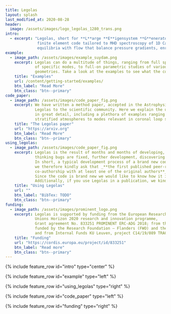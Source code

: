 ```yaml
---
title: Legolas
layout: splash
last_modified_at: 2020-08-28
header:
  image: /assets/images/logo_legolas_1280_trans.png
intro:
  - excerpt: "Legolas, short for **L**arge **E**igensystem **G**enerator for **O**ne-dimensional p**LAS**mas, is a novel
              finite element code tailored to MHD spectroscopy of 1D Cartesian/cylindrical
              equilibria with flow that balance pressure gradients, enriched with various non-adiabatic effects."
example:
  - image_path: /assets/images/example_suydam.png
    excerpt: Legolas can do a multitude of things, ranging from full spectrum calculations to eigenfunctions
             of specific modes, to full-on parametric studies of various equilibrium configurations in different
             geometries. Take a look at the examples to see what the code is capable of.
    title: "Examples"
    url: /content/getting-started/examples/
    btn_label: "Read More"
    btn_class: "btn--primary"
code_paper:
  - image_path: /assets/images/code_paper_fig.png
    excerpt: We have written a method paper, accepted in the Astrophysical Journal Supplement Series, showcasing
             Legolas to the scientific community. Here we explain the underlying mathematical formalism
             in great detail, including a plethora of examples ranging from p- and g-modes in gravitationally
             stratified atmospheres to modes relevant in coronal loop seismology and stability studies of astrophysical jets.
    title: "The Legolas paper"
    url: "https://arxiv.org"
    btn_label: "Read More"
    btn_class: "btn--primary"
using_legolas:
  - image_path: /assets/images/code_paper_fig.png
    excerpt: Legolas is the result of months and months of developing, testing, fixing issues, testing again,
             thinking bugs are fixed, further development, discovering that bugs weren't fixed, headscratching, testing again, etc.
             In short, a typical development process of a brand new code. Since this took (and still takes) a lot of effort and time,
             we therefore kindly ask that _**the first published peer-reviewed paper from applying Legolas is done in
             co-authorship with at least one of the original authors**_.
             Since the code is brand new we would like to know how it is used and provide guidance if possible.
             Additionally, if you use Legolas in a publication, we kindly request that you cite our paper.
    title: "Using Legolas"
    url: ""
    btn_label: "BibTex: TODO"
    btn_class: "btn--primary"
funding:
  - image_path: /assets/images/prominent_logo.png
    excerpt: Legolas is supported by funding from the European Research Council (ERC) under the European
             Unions Horizon 2020 research and innovation programme,
             Grant agreement No. 833251 PROMINENT ERC-ADG 2018; from the VSC (Flemish Supercomputer Center),
             funded by the Research Foundation – Flanders (FWO) and the Flemish Government – department EWI;
             and from Internal Funds KU Leuven, project C14/19/089 TRACESpace.
    title: "Funding"
    url: "https://cordis.europa.eu/project/id/833251"
    btn_label: "Read more"
    btn_class: "btn--primary"
---
```


{% include feature_row id="intro" type="center" %}

{% include feature_row id="example" type="left" %}

{% include feature_row id="using_legolas" type="right" %}

{% include feature_row id="code_paper" type="left" %}

{% include feature_row id="funding" type="right" %}
